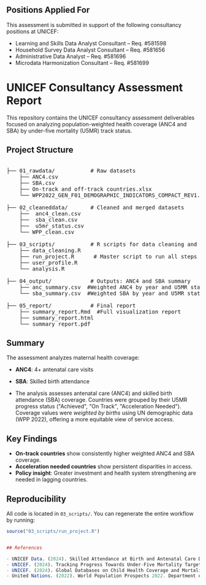 ## Positions Applied For

This assessment is submitted in support of the following consultancy positions at UNICEF:

- Learning and Skills Data Analyst Consultant – Req. #581598  
- Household Survey Data Analyst Consultant – Req. #581656  
- Administrative Data Analyst – Req. #581696  
- Microdata Harmonization Consultant – Req. #581699  

# UNICEF Consultancy Assessment Report

This repository contains the UNICEF consultancy assessment deliverables focused on analyzing population-weighted health coverage (ANC4 and SBA) by under-five mortality (U5MR) track status.

## Project Structure

<pre>
  
├── 01_rawdata/           # Raw datasets
    ├── ANC4.csv          
    ├── SBA.csv
    ├── On-track and off-track countries.xlsx
    └── WPP2022_GEN_F01_DEMOGRAPHIC_INDICATORS_COMPACT_REV1.xlsx

├── 02_cleaneddata/       # Cleaned and merged datasets
    ├──  anc4_clean.csv
    ├──  sba_clean.csv
    ├──  u5mr_status.csv
    └── WPP_clean.csv

├── 03_scripts/           # R scripts for data cleaning and processing
    ├── data_cleaning.R
    ├── run_project.R      # Master script to run all steps
    ├── user_profile.R
    └── analysis.R

├── 04_output/            # Outputs: ANC4 and SBA summary
    ├── anc_summary.csv  #Weighted ANC4 by year and U5MR status
    └── sba_summary.csv  #Weighted SBA by year and U5MR status

├── 05_report/            # Final report
    ├── summary_report.Rmd  #Full visualization report
    ├── summary_report.html
    └── summary_report.pdf
</pre>


## Summary

The assessment analyzes maternal health coverage:
- **ANC4**: 4+ antenatal care visits
- **SBA**: Skilled birth attendance
  
- The analysis assesses antenatal care (ANC4) and skilled birth attendance (SBA) coverage. Countries were grouped by their U5MR progress status ("Achieved", "On Track", "Acceleration Needed"). Coverage values were *weighted by births* using UN demographic data (WPP 2022), offering a more equitable view of service access.


## Key Findings

- **On-track countries** show consistently higher weighted ANC4 and SBA coverage.
- **Acceleration needed countries** show persistent disparities in access.
- **Policy insight**: Greater investment and health system strengthening are needed in lagging countries.

## Reproducibility

All code is located in `03_scripts/`. You can regenerate the entire workflow by running:

```r
source("03_scripts/run_project.R")


## References

- UNICEF Data. (2024). Skilled Attendance at Birth and Antenatal Care Data. https://data.unicef.org/topic/maternal-health/antenatal-care/
- UNICEF. (2024). Tracking Progress Towards Under-Five Mortality Targets. UNICEF Data Portal. https://data.unicef.org/topic/child-survival/under-five-mortality/
- UNICEF. (2024). Global Databases on Child Health Coverage and Mortality Classifications.
- United Nations. (2022). World Population Prospects 2022. Department of Economic and Social Affairs, Population Division. https://population.un.org/wpp/
